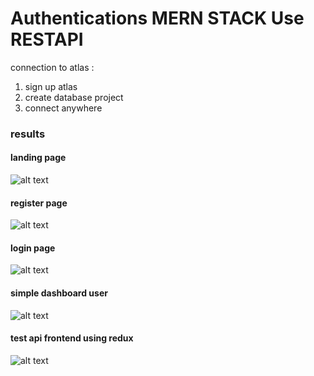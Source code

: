 # Authentications MERN STACK Use RESTAPI
 
connection to atlas :
1. sign up atlas
2. create database project
3. connect anywhere

### results
#### landing page

![alt text](https://github.com/miftakhlaziz/Simple_Authentications_Using_Mern/blob/master/user_interfaces/landing_page.png)

#### register page

![alt text](https://github.com/miftakhlaziz/Simple_Authentications_Using_Mern/blob/master/user_interfaces/register_page.png)

#### login page

![alt text](https://github.com/miftakhlaziz/Simple_Authentications_Using_Mern/blob/master/user_interfaces/login_page.png)

#### simple dashboard user

![alt text](https://github.com/miftakhlaziz/Simple_Authentications_Using_Mern/blob/master/user_interfaces/dashboard.png)

#### test api frontend using redux

![alt text](https://github.com/miftakhlaziz/Simple_Authentications_Using_Mern/blob/master/user_interfaces/login_test_api_redux.png)
